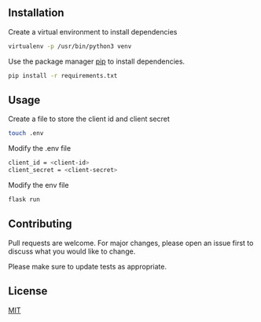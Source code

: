 
## Installation
Create a virtual environment to install dependencies
```bash
virtualenv -p /usr/bin/python3 venv
```

Use the package manager [pip](https://pip.pypa.io/en/stable/) to install dependencies.

```bash
pip install -r requirements.txt
```

## Usage

Create a file to store the client id and client secret

```bash
touch .env
```

Modify the .env file

```bash
client_id = <client-id>
client_secret = <client-secret>
```

Modify the env file

```bash
flask run
```

## Contributing
Pull requests are welcome. For major changes, please open an issue first to discuss what you would like to change.

Please make sure to update tests as appropriate.

## License
[MIT](https://choosealicense.com/licenses/mit/)